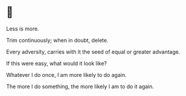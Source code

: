 # 🥋

Less is more.

Trim continuously; when in doubt, delete.

Every adversity, carries with it the seed of equal or greater advantage.

If this were easy, what would it look like?

Whatever I do once, I am more likely to do again.

The more I do something, the more likely I am to do it again.
